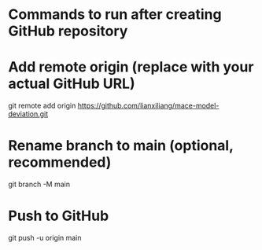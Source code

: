 # Commands to run after creating GitHub repository

# Add remote origin (replace with your actual GitHub URL)
git remote add origin https://github.com/lianxiliang/mace-model-deviation.git

# Rename branch to main (optional, recommended)
git branch -M main

# Push to GitHub
git push -u origin main